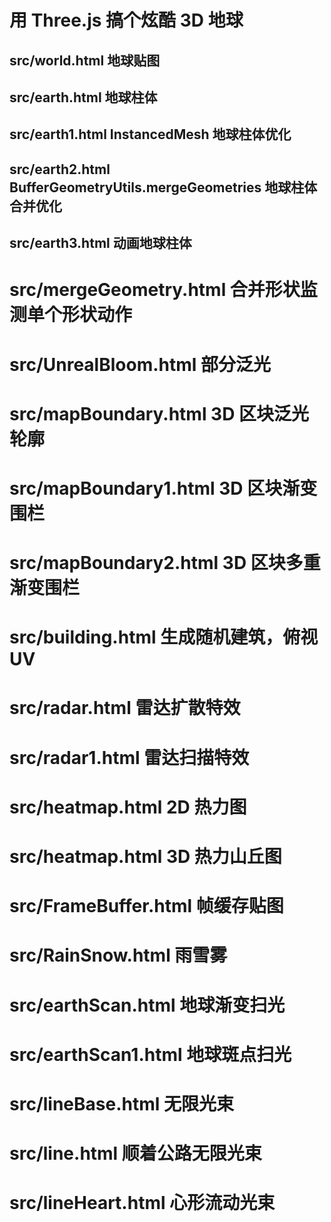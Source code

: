 # 用 Three.js 搞个炫酷 3D 地球

## src/world.html 地球贴图

## src/earth.html 地球柱体

## src/earth1.html InstancedMesh 地球柱体优化

## src/earth2.html BufferGeometryUtils.mergeGeometries 地球柱体合并优化

## src/earth3.html 动画地球柱体

# src/mergeGeometry.html 合并形状监测单个形状动作

# src/UnrealBloom.html 部分泛光

# src/mapBoundary.html 3D 区块泛光轮廓

# src/mapBoundary1.html 3D 区块渐变围栏

# src/mapBoundary2.html 3D 区块多重渐变围栏

# src/building.html 生成随机建筑，俯视 UV

# src/radar.html 雷达扩散特效

# src/radar1.html 雷达扫描特效

# src/heatmap.html 2D 热力图

# src/heatmap.html 3D 热力山丘图

# src/FrameBuffer.html 帧缓存贴图

# src/RainSnow.html 雨雪雾

# src/earthScan.html 地球渐变扫光

# src/earthScan1.html 地球斑点扫光

# src/lineBase.html 无限光束

# src/line.html 顺着公路无限光束

# src/lineHeart.html 心形流动光束
